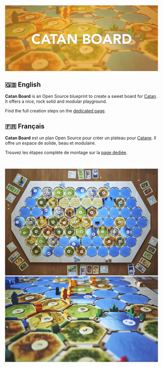 ![cover](./images/cover.jpg)

## 🇬🇧 English

**Catan Board** is an Open Source blueprint to create a sweet board for [Catan](http://www.catan.com/). It offers a nice, rock solid and modular playground.

Find the full creation steps on the [dedicated page](./doc/en.md).

## 🇫🇷 Français

**Catan Board** est un plan Open Source pour créer un plateau pour [Catane](http://fr.asmodee.com/fr/games/catane/). Il offre un espace de solide, beau et modulaire.

Trouvez les étapes complète de montage sur la [page dediée](./doc/fr.md).

<br>

![_DSF4060](./images/_DSF4060.jpg)
![_DSF4082](./images/_DSF4082.jpg)



